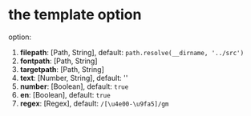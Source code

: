 # the template option
option:

1. **filepath**: [Path, String], default: `path.resolve(__dirname, '../src')`
2. **fontpath**: [Path, String]
3. **targetpath**: [Path, String]
4. **text**: [Number, String], default: ''
5. **number**: [Boolean], default: `true`
6. **en**: [Boolean], default: `true`
7. **regex**: [Regex], default: `/[\u4e00-\u9fa5]/gm`
